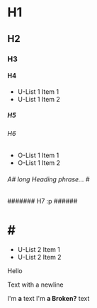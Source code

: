 #
# 
# #####
# H1 #
## H2 ##
### H3 ###
#### H4 ####





- U-List 1 Item 1
- U-List 1 Item 2
##### H5 #####
###### H6 ######
* O-List 1 Item 1
* O-List 1 Item 2
###### A# long Heading phrase... # ######
####### H7 :p ######
# # #
- U-List 2 Item 1
- U-List 2 Item 2

Hello

Text with a
newline

I'm **a** text
I'm **a
Broken?** text
